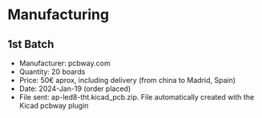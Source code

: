 # Manufacturing

## 1st Batch

* Manufacturer: pcbway.com
* Quantity: 20 boards
* Price: 50€ aprox, including delivery (from china to Madrid, Spain)
* Date: 2024-Jan-19 (order placed)
* File sent: ap-led8-tht.kicad_pcb.zip. File automatically created with the Kicad pcbway plugin

